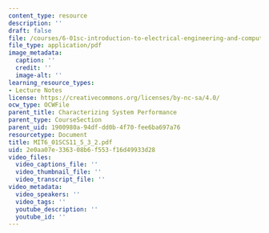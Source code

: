 ```yaml
---
content_type: resource
description: ''
draft: false
file: /courses/6-01sc-introduction-to-electrical-engineering-and-computer-science-i-spring-2011/2e0aa07e336308b6f553f16d49933d28_MIT6_01SCS11_5_3_2.pdf
file_type: application/pdf
image_metadata:
  caption: ''
  credit: ''
  image-alt: ''
learning_resource_types:
- Lecture Notes
license: https://creativecommons.org/licenses/by-nc-sa/4.0/
ocw_type: OCWFile
parent_title: Characterizing System Performance
parent_type: CourseSection
parent_uid: 1900980a-94df-dd0b-4f70-fee6ba697a76
resourcetype: Document
title: MIT6_01SCS11_5_3_2.pdf
uid: 2e0aa07e-3363-08b6-f553-f16d49933d28
video_files:
  video_captions_file: ''
  video_thumbnail_file: ''
  video_transcript_file: ''
video_metadata:
  video_speakers: ''
  video_tags: ''
  youtube_description: ''
  youtube_id: ''
---
```

